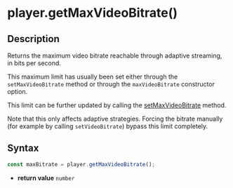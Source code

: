 # player.getMaxVideoBitrate()

## Description

Returns the maximum video bitrate reachable through adaptive streaming, in bits
per second.

This maximum limit has usually been set either through the `setMaxVideoBitrate`
method or through the `maxVideoBitrate` constructor option.

This limit can be further updated by calling the
[setMaxVideoBitrate](./setMaxVideoBitrate.md) method.

Note that this only affects adaptive strategies. Forcing the bitrate manually
(for example by calling `setVideoBitrate`) bypass this limit completely.

## Syntax

```js
const maxBitrate = player.getMaxVideoBitrate();
```

 - **return value** `number`
